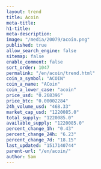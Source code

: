```yaml
---
layout: trend
title: Acoin
meta-title: 
h1-title: 
meta-description: 
image: "/media/20079/acoin.png"
published: true
allow_search_engine: false
sitemap: false
enable_comment: false
sort_order: 1047
permalink: "/en/acoin/trend.html"
coin_a_symbol: "ACOIN"
coin_a_name: "ACoin"
coin_a_lower_case: "acoin"
price_usd: "0.268396"
price_btc: "0.00002284"
24h_volume_usd: "468.33"
market_cap_usd: "1220085.0"
total_supply: "1220085.0"
available_supply: "1220085.0"
percent_change_1h: "0.43"
percent_change_24h: "6.23"
percent_change_7d: "18.15"
last_updated: "1517140744"
parent-url: "/en/acoin/"
author: Sam
---
```


